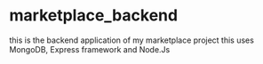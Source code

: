 # marketplace_backend
this is the backend application of my marketplace project
this uses MongoDB, Express framework and Node.Js
